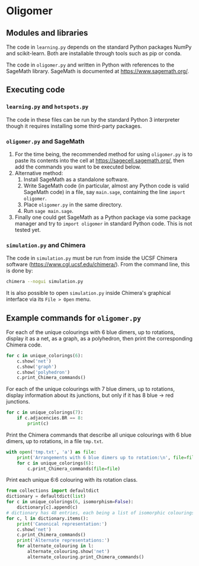 # Oligomer


## Modules and libraries

The code in `learning.py` depends on the standard Python packages NumPy and scikit-learn. Both are installable through tools such as pip or conda.

The code in `oligomer.py` and written in Python with references to the SageMath library. SageMath is documented at https://www.sagemath.org/.

## Executing code

### `learning.py` and `hotspots.py`

The code in these files can be run by the standard Python 3 interpreter though it requires installing some third-party packages.

### `oligomer.py` and SageMath
1. For the time being, the recommended method for using `oligomer.py` is to paste its contents into the cell at https://sagecell.sagemath.org/, then add the commands you want to be executed below.
2. Alternative method: 
    1. Install SageMath as a standalone software.
    2. Write SageMath code (in particular, almost any Python code is valid SageMath code) in a file, say `main.sage`, containing the line `import oligomer`.
    3. Place `oligomer.py` in the same directory.
    4. Run `sage main.sage`.
3. Finally one could get SageMath as a Python package via some package manager and try to `import oligomer` in standard Python code. This is not tested yet.

### `simulation.py` and Chimera

The code in `simulation.py` must be run from inside the UCSF Chimera software (https://www.cgl.ucsf.edu/chimera/). From the command line, this is done by:

```bash
chimera --nogui simulation.py
```

It is also possible to open `simulation.py` inside Chimera's graphical interface via its `File > Open` menu.

## Example commands for `oligomer.py`

For each of the unique colourings with 6 blue dimers, up to rotations, display it as a net, as a graph, as a polyhedron, then print the corresponding Chimera code.

```python
for c in unique_colorings(6):
    c.show('net')
    c.show('graph')
    c.show('polyhedron')
    c.print_Chimera_commands()
```

For each of the unique colourings with 7 blue dimers, up to rotations, display information about its junctions, but only if it has 8 blue -> red junctions.

```python
for c in unique_colorings(7):
    if c.adjacencies.BR == 8:
        print(c)
```

Print the Chimera commands that describe all unique colourings with 6 blue dimers, up to rotations, in a file `tmp.txt`.

```python
with open('tmp.txt', 'a') as file:
    print('Arrangements with 6 blue dimers up to rotation:\n', file=file)
    for c in unique_colorings(6):
        c.print_Chimera_commands(file=file)
````

Print each unique 6:6 colouring with its rotation class. 

````python
from collections import defaultdict
dictionary = defaultdict(list)
for c in unique_colorings(6, isomorphism=False):
    dictionary[c].append(c)
# dictionary has 48 entries, each being a list of isomorphic colourings
for c, l in dictionary.items():
    print('Canonical representation:')
    c.show('net')
    c.print_Chimera_commands()
    print('Alternate representations:')
    for alternate_colouring in l:
        alternate_colouring.show('net')
        alternate_colouring.print_Chimera_commands()
````
